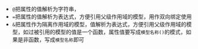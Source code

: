 - `@`把属性的值解析为字符串，
- `=`把属性的值解析为表达式，方便引用父级作用域的模型，用作双向绑定使用
- `&`把属性作为隔离作用域的模型，值解析为表达式，方便引用父级作用域的模型，如过被引用的模型的值是一个函数，属性值要写成`模型名称()`的模式，如果是非函数，写成`模型名称`即可

